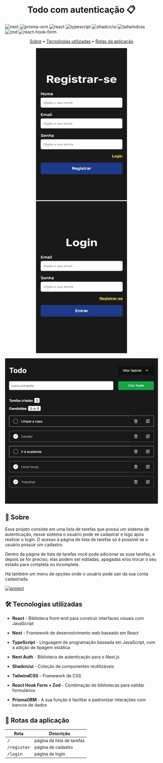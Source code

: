 [NEXT__BADGE]: https://img.shields.io/badge/next%20js-000000?style=for-the-badge&logo=nextdotjs&logoColor=white
[PRISMA_ORM__BADGE]: https://img.shields.io/badge/Prisma-3982CE?style=for-the-badge&logo=Prisma&logoColor=white
[TYPESCRIPT__BADGE]: https://img.shields.io/badge/typescript-D4FAFF?style=for-the-badge&logo=typescript
[REACT__BADGE]: https://img.shields.io/badge/React-005CFE?style=for-the-badge&logo=react
[TAILWINDCSS__BADGE]: https://img.shields.io/badge/Tailwind_CSS-38B2AC?style=for-the-badge&logo=tailwind-css&logoColor=white
[SHADCN/UI__BADGE]: https://img.shields.io/badge/shadcn%2Fui-000000?style=for-the-badge&logo=shadcnui&logoColor=white
[ZOD__BADGE]: https://img.shields.io/badge/Zod-000000?style=for-the-badge&logo=zod&logoColor=3068B7
[REACT_HOOK_FORM__BADGE]: https://img.shields.io/badge/React%20Hook%20Form-%23EC5990.svg?style=for-the-badge&logo=reacthookform&logoColor=white
[PROJECT__BADGE]: https://img.shields.io/badge/📱Acessar_o_projeto-000?style=for-the-badge&logo=project
[PROJECT__URL]: https://todo-com-autenticacao.vercel.app/

<h1 align="center" style="font-weight: bold;">Todo com autenticação 📋</h1>

![next][NEXT__BADGE]
![prisma-orm][PRISMA_ORM__BADGE]
![react][REACT__BADGE]
![typescript][TYPESCRIPT__BADGE]
![shadcn/ui][SHADCN/UI__BADGE]
![tailwindcss][TAILWINDCSS__BADGE]
![zod][ZOD__BADGE]
![react-hook-form][REACT_HOOK_FORM__BADGE]

<p align="center">
 <a href="#sobre">Sobre</a> • 
  <a href="#tecnologias">Tecnologias utilizadas</a> •
  <a href="#rotas">Rotas da aplicação</a>
</p>

<p align="center">
    <img src="./.github/images/register-page.png" alt="Image Example" width="300px" height="500px">
    <img src="./.github/images/login-page.png" alt="Image Example" width="300px" height="500px">
</p>

<p align="center">
    <img src="./.github/images/todo-page.png" alt="Image Example" width="600px">
</p>

<h2 id="sobre">📌 Sobre</h2>

Esse projeto consiste em uma lista de tarefas que possui um sistema de autenticação, nesse sistema o usuário pode se cadastrar e logo após realizar o login. O acesso à página de lista de tarefas só é possível se o usuário possuir um cadastro.

Dentro da página de lista de tarefas você pode adicionar as suas tarefas, e depois se for preciso, elas podem ser editadas, apagadas e/ou trocar o seu estado para completa ou incompleta.

Há também um menu de opções onde o usuário pode sair da sua conta cadastrada.

[![project][PROJECT__BADGE]][PROJECT__URL]

<h2 id='tecnologias'>🛠️ Tecnologias utilizadas</h2>

- **React** - Biblioteca front-end para construir interfaces visuais com JavaScript

- **Next** - Framework de desenvolvimento web baseado em React

- **TypeScript** - Linguagem de programação baseada em JavaScript, com a adição de tipagem estática

- **Next Auth** - Biblioteca de autenticação para o Next.js

- **Shadcn/ui** - Coleção de componentes reutilizáveis

- **TailwindCSS** - Framework de CSS

- **React Hook Form + Zod** - Combinação de bibliotecas para validar formulários

- **PrismaORM** - A sua função é facilitar e padronizar interações com bancos de dados

<h2 id="rotas">📍 Rotas da aplicação</h2>

| Rota                 | Descrição                  |
| -------------------- | -------------------------- |
| <kbd>/</kbd>         | página da lista de tarefas |
| <kbd>/register</kbd> | página de cadastro         |
| <kbd>/login</kbd>    | página de login            |

